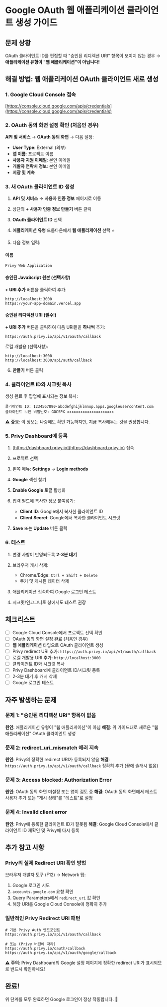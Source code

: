 # Google OAuth 웹 애플리케이션 클라이언트 생성 가이드

## 문제 상황

OAuth 클라이언트 ID를 편집할 때 "승인된 리디렉션 URI" 항목이 보이지 않는 경우
→ **애플리케이션 유형이 "웹 애플리케이션"이 아닙니다!**

## 해결 방법: 웹 애플리케이션 OAuth 클라이언트 새로 생성

### 1. Google Cloud Console 접속

[https://console.cloud.google.com/apis/credentials](https://console.cloud.google.com/apis/credentials)

### 2. OAuth 동의 화면 설정 확인 (처음인 경우)

**API 및 서비스** → **OAuth 동의 화면** → 다음 설정:

- **User Type**: External (외부)
- **앱 이름**: 프로젝트 이름
- **사용자 지원 이메일**: 본인 이메일
- **개발자 연락처 정보**: 본인 이메일
- **저장 및 계속**

### 3. 새 OAuth 클라이언트 ID 생성

1. **API 및 서비스** → **사용자 인증 정보** 페이지로 이동

2. 상단의 **+ 사용자 인증 정보 만들기** 버튼 클릭

3. **OAuth 클라이언트 ID** 선택

4. **애플리케이션 유형** 드롭다운에서 **웹 애플리케이션** 선택 ⭐

5. 다음 정보 입력:

#### 이름

```
Privy Web Application
```

#### 승인된 JavaScript 원본 (선택사항)

**+ URI 추가** 버튼을 클릭하여 추가:

```
http://localhost:3000
https://your-app-domain.vercel.app
```

#### 승인된 리디렉션 URI (필수!)

**+ URI 추가** 버튼을 클릭하여 다음 URI들을 **하나씩** 추가:

```
https://auth.privy.io/api/v1/oauth/callback
```

로컬 개발용 (선택사항):

```
http://localhost:3000
http://localhost:3000/api/auth/callback
```

6. **만들기** 버튼 클릭

### 4. 클라이언트 ID와 시크릿 복사

생성 완료 후 팝업에 표시되는 정보 복사:

```
클라이언트 ID: 1234567890-abcdefghijklmnop.apps.googleusercontent.com
클라이언트 보안 비밀번호: GOCSPX-xxxxxxxxxxxxxxxxxxxxx
```

⚠️ **중요**: 이 정보는 나중에도 확인 가능하지만, 지금 복사해두는 것을 권장합니다.

### 5. Privy Dashboard에 등록

1. [https://dashboard.privy.io](https://dashboard.privy.io) 접속

2. 프로젝트 선택

3. 왼쪽 메뉴: **Settings** → **Login methods**

4. **Google** 섹션 찾기

5. **Enable Google** 토글 활성화

6. 입력 필드에 복사한 정보 붙여넣기:

   - **Client ID**: Google에서 복사한 클라이언트 ID
   - **Client Secret**: Google에서 복사한 클라이언트 시크릿

7. **Save** 또는 **Update** 버튼 클릭

### 6. 테스트

1. 변경 사항이 반영되도록 **2-3분 대기**

2. 브라우저 캐시 삭제:

   - Chrome/Edge: `Ctrl + Shift + Delete`
   - 쿠키 및 캐시된 데이터 삭제

3. 애플리케이션 접속하여 Google 로그인 테스트

4. 시크릿/인코그니토 창에서도 테스트 권장

## 체크리스트

- [ ] Google Cloud Console에서 프로젝트 선택 확인
- [ ] OAuth 동의 화면 설정 완료 (처음인 경우)
- [ ] **웹 애플리케이션** 타입으로 OAuth 클라이언트 생성
- [ ] Privy redirect URI 추가: `https://auth.privy.io/api/v1/oauth/callback`
- [ ] 로컬 개발용 URI 추가: `http://localhost:3000`
- [ ] 클라이언트 ID와 시크릿 복사
- [ ] Privy Dashboard에 클라이언트 ID/시크릿 등록
- [ ] 2-3분 대기 후 캐시 삭제
- [ ] Google 로그인 테스트

## 자주 발생하는 문제

### 문제 1: "승인된 리디렉션 URI" 항목이 없음

**원인**: 애플리케이션 유형이 "웹 애플리케이션"이 아님
**해결**: 위 가이드대로 새로운 "웹 애플리케이션" OAuth 클라이언트 생성

### 문제 2: redirect_uri_mismatch 에러 지속

**원인**: Privy의 정확한 redirect URI가 등록되지 않음
**해결**: `https://auth.privy.io/api/v1/oauth/callback` 정확히 추가 (끝에 슬래시 없음)

### 문제 3: Access blocked: Authorization Error

**원인**: OAuth 동의 화면 미설정 또는 앱이 검토 중
**해결**: OAuth 동의 화면에서 테스트 사용자 추가 또는 "게시 상태"를 "테스트"로 설정

### 문제 4: Invalid client error

**원인**: Privy에 등록한 클라이언트 ID가 잘못됨
**해결**: Google Cloud Console에서 클라이언트 ID 재확인 및 Privy에 다시 등록

## 추가 참고 사항

### Privy의 실제 Redirect URI 확인 방법

브라우저 개발자 도구 (F12) → Network 탭:

1. Google 로그인 시도
2. `accounts.google.com` 요청 확인
3. Query Parameters에서 `redirect_uri` 값 확인
4. 해당 URI를 Google Cloud Console에 정확히 추가

### 일반적인 Privy Redirect URI 패턴

```
# 기본 Privy Auth 엔드포인트
https://auth.privy.io/api/v1/oauth/callback

# 또는 (Privy 버전에 따라)
https://auth.privy.io/oauth/callback
https://auth.privy.io/api/v1/oauth/google/callback
```

⚠️ **주의**: Privy Dashboard의 Google 설정 페이지에 정확한 redirect URI가 표시되므로 반드시 확인하세요!

## 완료!

위 단계를 모두 완료하면 Google 로그인이 정상 작동합니다. 🎉
